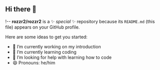 ## Hi there 👋

!--
**rozzr2/rozzr2** is a ✨ _special_ ✨ repository because its `README.md` (this file) appears on your GitHub profile.

Here are some ideas to get you started:

- 🔭 I’m currently working on my introduction
- 🌱 I’m currently learning coding
- 🤔 I’m looking for help with learning how to code
- 😄 Pronouns: he/him 

